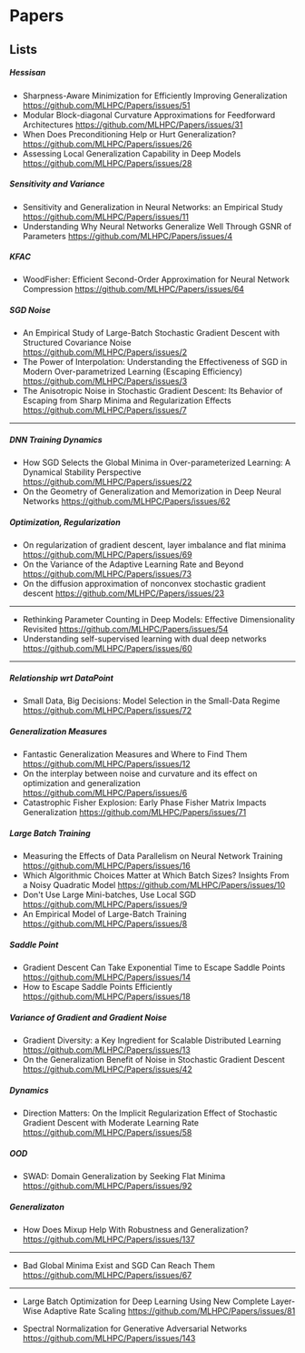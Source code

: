 # Papers

## Lists

##### Hessisan
- Sharpness-Aware Minimization for Efficiently Improving Generalization
https://github.com/MLHPC/Papers/issues/51
- Modular Block-diagonal Curvature Approximations for Feedforward Architectures
https://github.com/MLHPC/Papers/issues/31
- When Does Preconditioning Help or Hurt Generalization?
https://github.com/MLHPC/Papers/issues/26
- Assessing Local Generalization Capability in Deep Models 
https://github.com/MLHPC/Papers/issues/28

##### Sensitivity and Variance
- Sensitivity and Generalization in Neural Networks: an Empirical Study
https://github.com/MLHPC/Papers/issues/11
- Understanding Why Neural Networks Generalize Well Through GSNR of Parameters
https://github.com/MLHPC/Papers/issues/4

##### KFAC
- WoodFisher: Efficient Second-Order Approximation for Neural Network Compression
https://github.com/MLHPC/Papers/issues/64

##### SGD Noise
- An Empirical Study of Large-Batch Stochastic Gradient Descent with Structured Covariance Noise
https://github.com/MLHPC/Papers/issues/2
- The Power of Interpolation: Understanding the Effectiveness of SGD in Modern Over-parametrized Learning (Escaping Efficiency)
https://github.com/MLHPC/Papers/issues/3
- The Anisotropic Noise in Stochastic Gradient Descent: Its Behavior of Escaping from Sharp Minima and Regularization Effects
https://github.com/MLHPC/Papers/issues/7

--------------------------------------------------------------------------------------------------------------

##### DNN Training Dynamics
- How SGD Selects the Global Minima in Over-parameterized Learning: A Dynamical Stability Perspective
https://github.com/MLHPC/Papers/issues/22
- On the Geometry of Generalization and Memorization in Deep Neural Networks
https://github.com/MLHPC/Papers/issues/62

##### Optimization, Regularization
- On regularization of gradient descent, layer imbalance and flat minima
https://github.com/MLHPC/Papers/issues/69
- On the Variance of the Adaptive Learning Rate and Beyond
https://github.com/MLHPC/Papers/issues/73
- On the diffusion approximation of nonconvex stochastic gradient descent
https://github.com/MLHPC/Papers/issues/23

--------------------------------------------------------------------------------------------------------------

- Rethinking Parameter Counting in Deep Models: Effective Dimensionality Revisited
https://github.com/MLHPC/Papers/issues/54
- Understanding self-supervised learning with dual deep networks
https://github.com/MLHPC/Papers/issues/60

--------------------------------------------------------------------------------------------------------------

##### Relationship wrt DataPoint
- Small Data, Big Decisions: Model Selection in the Small-Data Regime
https://github.com/MLHPC/Papers/issues/72

##### Generalization Measures
- Fantastic Generalization Measures and Where to Find Them
https://github.com/MLHPC/Papers/issues/12
- On the interplay between noise and curvature and its effect on optimization and generalization
https://github.com/MLHPC/Papers/issues/6
- Catastrophic Fisher Explosion: Early Phase Fisher Matrix Impacts Generalization
https://github.com/MLHPC/Papers/issues/71

##### Large Batch Training
- Measuring the Effects of Data Parallelism on Neural Network Training
https://github.com/MLHPC/Papers/issues/16
- Which Algorithmic Choices Matter at Which Batch Sizes? Insights From a Noisy Quadratic Model
https://github.com/MLHPC/Papers/issues/10
- Don't Use Large Mini-batches, Use Local SGD
https://github.com/MLHPC/Papers/issues/9
- An Empirical Model of Large-Batch Training
https://github.com/MLHPC/Papers/issues/8

##### Saddle Point
- Gradient Descent Can Take Exponential Time to Escape Saddle Points
https://github.com/MLHPC/Papers/issues/14
- How to Escape Saddle Points Efficiently
https://github.com/MLHPC/Papers/issues/18

##### Variance of Gradient and Gradient Noise
- Gradient Diversity: a Key Ingredient for Scalable Distributed Learning
https://github.com/MLHPC/Papers/issues/13
- On the Generalization Benefit of Noise in Stochastic Gradient Descent
https://github.com/MLHPC/Papers/issues/42

##### Dynamics
- Direction Matters: On the Implicit Regularization Effect of Stochastic Gradient Descent with Moderate Learning Rate 
https://github.com/MLHPC/Papers/issues/58

##### OOD
- SWAD: Domain Generalization by Seeking Flat Minima
https://github.com/MLHPC/Papers/issues/92

##### Generalizaton
- How Does Mixup Help With Robustness and Generalization?
https://github.com/MLHPC/Papers/issues/137

--------------------------------------------------------------------------------------------------------------

- Bad Global Minima Exist and SGD Can Reach Them
https://github.com/MLHPC/Papers/issues/67

--------------------------------------------------------------------------------------------------------------

- Large Batch Optimization for Deep Learning Using New Complete Layer-Wise Adaptive Rate Scaling
https://github.com/MLHPC/Papers/issues/81

- Spectral Normalization for Generative Adversarial Networks 
https://github.com/MLHPC/Papers/issues/143
